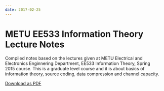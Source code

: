 ```yaml
---
date: 2017-02-25
---
```

# METU EE533 Information Theory Lecture Notes

Compiled notes based on the lectures given at METU Electrical and Electronics Enginnering Department, EE533 Information Theory, Spring 2015 course. This is a graduate level course and it is about basics of information theory, source coding, data compression and channel capacity. 

[Download as PDF](/dow/ee533_information_theory_alper_yazar.pdf)
